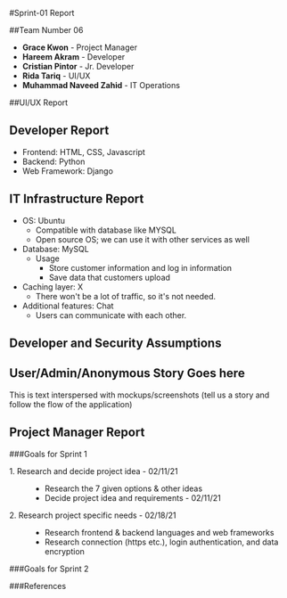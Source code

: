 #Sprint-01 Report

##Team Number 06
* <b>Grace Kwon</b> - Project Manager
* <b>Hareem Akram</b> - Developer
* <b>Cristian Pintor</b> - Jr. Developer
* <b>Rida Tariq</b> - UI/UX
* <b>Muhammad Naveed Zahid</b> - IT Operations

##UI/UX Report

## Developer Report
* Frontend: HTML, CSS, Javascript
* Backend: Python
* Web Framework: Django

## IT Infrastructure Report
* OS: Ubuntu
  * Compatible with database like MYSQL
  * Open source OS; we can use it with other services as well
* Database: MySQL
  * Usage
    * Store customer information and log in information
    * Save data that customers upload
* Caching layer: X
  * There won't be a lot of traffic, so it's not needed.
* Additional features: Chat
  * Users can communicate with each other.
    
## Developer and Security Assumptions

## User/Admin/Anonymous Story Goes here

This is text interspersed with mockups/screenshots (tell us a story and follow the flow of the application)

## Project Manager Report
###Goals for Sprint 1
<dl>
    <dt>1. Research and decide project idea - 02/11/21</dt>
    <dd><ul>
        <li>Research the 7 given options & other ideas</li>
        <li>Decide project idea and requirements  - 02/11/21</li>
    </ul></dd>
    <dt>2. Research project specific needs - 02/18/21</dt>
    <dd><ul>
        <li>Research frontend & backend languages and web frameworks</li>
        <li>Research connection (https etc.), login authentication, and data encryption</li>
    </ul></dd>
</dl>

###Goals for Sprint 2

###References